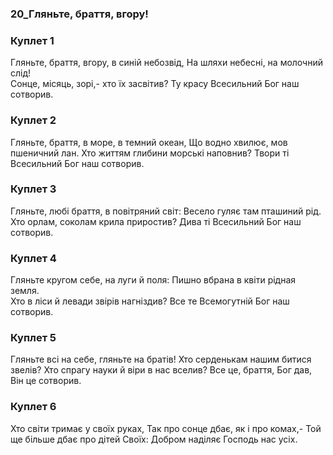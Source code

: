 ### 20_Гляньте, браття, вгору!
### Куплет 1
Гляньте, браття, вгору, в синій небозвід, На шляхи небесні, на молочний слід! <br/>Сонце, місяць, зорі,- хто їх засвітив? Ту красу Всесильний Бог наш сотворив.
### Куплет 2
Гляньте, браття, в море, в темний океан, Що водно хвилює, мов пшеничний лан. Хто життям глибини морські наповнив? Твори ті Всесильний Бог наш сотворив.
### Куплет 3
Гляньте, любі браття, в повітряний світ: Весело гуляє там пташиний рід. Хто орлам, соколам крила приростив? Дива ті Всесильний Бог наш сотворив.
### Куплет 4
Гляньте кругом себе, на луги й поля: Пишно вбрана в квіти рідная земля.<br/>Хто в ліси й левади звірів нагніздив? Все те Всемогутній Бог наш сотворив.
### Куплет 5
Гляньте всі на себе, гляньте на братів! Хто серденькам нашим битися звелів? Хто спрагу науки й віри в нас вселив? Все це, браття, Бог дав, Він це сотворив.
### Куплет 6
Хто світи тримає у своїх руках, Так про сонце дбає, як і про комах,- Той ще більше дбає про дітей Своїх: Добром наділяє Господь нас усіх.
